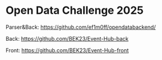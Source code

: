 # Open Data Challenge 2025

Parser&Back: https://github.com/ef1m0ff/opendatabackend/

Back: https://github.com/BEK23/Event-Hub-back

Front: https://github.com/BEK23/Event-Hub-front
